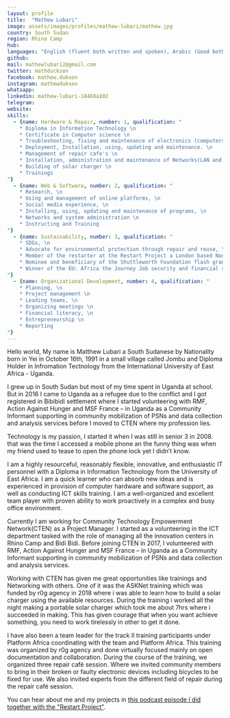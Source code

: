 ```yaml
---
layout: profile
title:  "Mathew Lubari"
image: assets/images/profiles/mathew-lubari/mathew.jpg
country: South Sudan
region: Rhino Camp
hub: 
languages: "English (fluent both written and spoken), Arabic (Good both written and spoken), Kakwa (Native)"
github: 
mail: mathewlubari2@gmail.com
twitter: mathduckson
facebook: mathew.dukson
instagram: mathewdukson
whatsapp: 
linkedin: mathew-lubari-18468a102
telegram: 
website: 
skills:
  - {name: Hardware & Repair, number: 1, qualification: "
    * Diploma in Information Technology \n
    * Certificate in Computer science \n
    * Troubleshooting, fixing and maintenance of electronics (computers, mobile phones, solar lanterns etc.) \n
    * Deployment, Installation, using, updating and maintenance. \n
    * Management of repair cafe's \n
    * Installation, administration and maintenance of Networks(LAN and WLAN) systems \n
    * Building of solar charger \n
    * Trainings
"}
  - {name: Web & Software, number: 2, qualification: "
    * Research, \n
    * Using and management of online platforms, \n
    * Social media experience, \n
    * Installing, using, updating and maintenance of programs, \n
    * Networks and system administration \n
    * Instructing and Training
"}
  - {name: Sustainability, number: 3, qualification: "
    * SDGs, \n
    * Advocate for environmental protection through repair and reuse, \n
    * Member of the restarter at the Restart Project a London based Non-profit Organization advocating for repair and reuse \n
    * Nominee and beneficiary of the Shuttleworth Foundation flash grants \n
    * Winner of the EU: Africa the Journey Job security and financial services category award
"}
  - {name: Organizational Development, number: 4, qualification: "
    * Planning, \n
    * Project management \n
    * Leading teams, \n
    * Organizing meetings \n
    * Financial literacy, \n
    * Entrepreneurship \n
    * Reporting
"}
---
```



Hello world,
My name is Matthew Lubari a South Sudanese by Nationality born in Yei in October 16th, 1991 in a small village called Jombu and Diploma Holder in Infromation Tectnology from the International University of East Africa - Uganda. 

I grew up in South Sudan but most of my time spent in Uganda at school. But in 2016 I came to Uganda as a refugee due to the conflict and I got registered in Bibibidi settlement where I started volunteering with RMF, Action Against Hunger and MSF France – in Uganda as a Community Informant supporting in community mobilization of PSNs and data collection and analysis services before I moved to CTEN where my profession lies.

Technology is my passion, I started it when I was still in senior 3 in 2008. that was the time I accessed a mobile phone an the funny thing was when my friend used to tease to open the phone lock yet I didn’t know.

I am a highly resourceful, reasonably flexible, innovative, and enthusiastic IT personnel with a Diploma in Information Technology from the University of East Africa. I am a quick learner who can absorb new ideas and is experienced in provision of computer hardware and software support, as well as conducting ICT skills training. I am a well-organized and excellent team player with proven ability to work proactively in a complex and busy office environment.

Currently I am working for Community Technology Empowerment Network(CTEN) as a Project Manager. I started as a volunteering in the ICT department tasked with the role of managing all the innovation centers in Rhino Camp and Bidi Bidi. Before joining CTEN in 2017, I volunteered with RMF, Action Against Hunger and MSF France – in Uganda as a Community Informant supporting in community mobilization of PSNs and data collection and analysis services.

Working with CTEN has given me great opportunities like trainings and Networking with others. 
One of it was the ASKNet training which was funded by r0g agency in 2018 where i was able to learn how to build a solar charger using the available resources. During the training i worked all the night making a portable solar charger which took me about 7hrs where i succeeded in making. This has given courage that when you want achieve something, you need to work tirelessly in other to get it done.

I have also been a team leader for the track II training participants under Platform Africa coordinating with the team and Platform Africa. This training was organized by r0g agency and done virtually focused mainly on open documentation and collaboration. 
During the course of the training, we organized three repair café session. Where we invited community members to bring in their broken or faulty electronic devices including bicycles to be fixed for use. We also invited experts from the different field of repair during the repair café session.

You can hear about me and my projects in [this podcast episode I did together with the "Restart Project"](https://therestartproject.org/podcast/refugee-repair/). 
